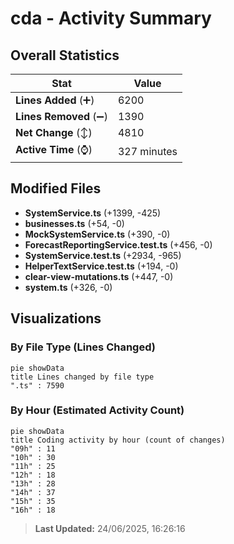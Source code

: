 # cda - Activity Summary 

## Overall Statistics

| Stat                   | Value                                                             |
| ---------------------- | ----------------------------------------------------------------- |
| **Lines Added** (➕)   | 6200                                          |
| **Lines Removed** (➖) | 1390                                        |
| **Net Change** (↕)    | 4810                |
| **Active Time** (⌚)   | 327 minutes |


## Modified Files
- **SystemService.ts** (+1399, -425)
- **businesses.ts** (+54, -0)
- **MockSystemService.ts** (+390, -0)
- **ForecastReportingService.test.ts** (+456, -0)
- **SystemService.test.ts** (+2934, -965)
- **HelperTextService.test.ts** (+194, -0)
- **clear-view-mutations.ts** (+447, -0)
- **system.ts** (+326, -0)

## Visualizations

### By File Type (Lines Changed)

```mermaid
pie showData
title Lines changed by file type
".ts" : 7590
```

### By Hour (Estimated Activity Count)

```mermaid
pie showData
title Coding activity by hour (count of changes)
"09h" : 11
"10h" : 30
"11h" : 25
"12h" : 18
"13h" : 28
"14h" : 37
"15h" : 35
"16h" : 18
```


> **Last Updated:** 24/06/2025, 16:26:16